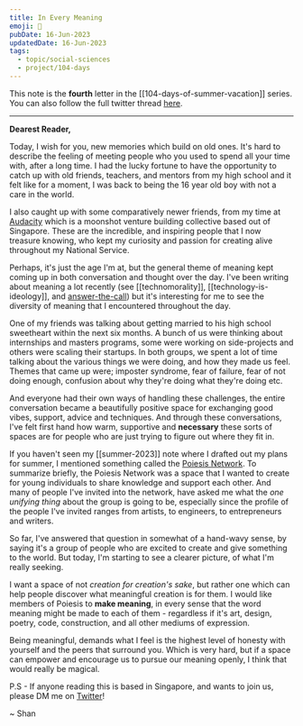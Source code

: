 ```yaml
---
title: In Every Meaning
emoji: 🌲
pubDate: 16-Jun-2023
updatedDate: 16-Jun-2023
tags:
  - topic/social-sciences
  - project/104-days
---
```


This note is the **fourth** letter in the [[104-days-of-summer-vacation]] series. You can also follow the full twitter thread [here](https://twitter.com/solderneer/status/1668911213810716672).

---

**Dearest Reader,**

Today, I wish for you, new memories which build on old ones. It's hard to describe the feeling of meeting people who you used to spend all your time with, after a long time. I had the lucky fortune to have the opportunity to catch up with old friends, teachers, and mentors from my high school and it felt like for a moment, I was back to being the 16 year old boy with not a care in the world.

I also caught up with some comparatively newer friends, from my time at [Audacity](https://audacity.world/) which is a moonshot venture building collective based out of Singapore. These are the incredible, and inspiring people that I now treasure knowing, who kept my curiosity and passion for creating alive throughout my National Service.

Perhaps, it's just the age I'm at, but the general theme of meaning kept coming up in both conversation and thought over the day. I've been writing about meaning a lot recently (see [[technomorality]], [[technology-is-ideology]], and [answer-the-call](https://solderneer.me/letters/answer-the-call/)) but it's interesting for me to see the diversity of meaning that I encountered throughout the day.

One of my friends was talking about getting married to his high school sweetheart within the next six months. A bunch of us were thinking about internships and masters programs, some were working on side-projects and others were scaling their startups. In both groups, we spent a lot of time talking about the various things we were doing, and how they made us feel. Themes that came up were; imposter syndrome, fear of failure, fear of not doing enough, confusion about why they're doing what they're doing etc.

And everyone had their own ways of handling these challenges, the entire conversation became a beautifully positive space for exchanging good vibes, support, advice and techniques. And through these conversations, I've felt first hand how warm, supportive and **necessary** these sorts of spaces are for people who are just trying to figure out where they fit in.

If you haven't seen my [[summer-2023]] note where I drafted out my plans for summer, I mentioned something called the [Poiesis Network](https://solderneer.notion.site/solderneer/Poiesis-3dd83fe5802b41979e55cf59da733029). To summarize briefly, the Poiesis Network was a space that I wanted to create for young individuals to share knowledge and support each other. And many of people I've invited into the network, have asked me what the _one unifying thing_ about the group is going to be, especially since the profile of the people I've invited ranges from artists, to engineers, to entrepreneurs and writers.

So far, I've answered that question in somewhat of a hand-wavy sense, by saying it's a group of people who are excited to create and give something to the world. But today, I'm starting to see a clearer picture, of what I'm really seeking.

I want a space of not _creation for creation's sake_, but rather one which can help people discover what meaningful creation is for them. I would like members of Poiesis to **make meaning**, in every sense that the word meaning might be made to each of them - regardless if it's art, design, poetry, code, construction, and all other mediums of expression.

Being meaningful, demands what I feel is the highest level of honesty with yourself and the peers that surround you. Which is very hard, but if a space can empower and encourage us to pursue our meaning openly, I think that would really be magical.

P.S - If anyone reading this is based in Singapore, and wants to join us, please DM me on 
[Twitter](https://twitter.com/solderneer)!

~ Shan
